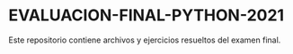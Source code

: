 # EVALUACION-FINAL-PYTHON-2021
Este repositorio contiene archivos y ejercicios resueltos del examen final.
